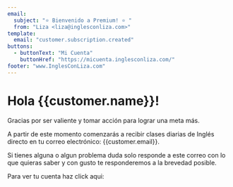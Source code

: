 ```yaml
---
email:
  subject: "⭐️ Bienvenido a Premium! ⭐️ "
  from: "Liza <liza@inglesconliza.com>"
template:
  email: "customer.subscription.created"
buttons:
  - buttonText: "Mi Cuenta"
    buttonHref: "https://micuenta.inglesconliza.com/"
footer: "www.InglesConLiza.com"
---
```

# Hola {{customer.name}}!

Gracias por ser valiente y tomar acción para lograr una meta más.

A partir de este momento comenzarás a recibir clases diarias de Inglés directo en tu correo electrónico: {{customer.email}}.

Si tienes alguna o algun problema duda solo responde a este correo con lo que quieras saber y con gusto te responderemos a la brevedad posible.

Para ver tu cuenta haz click aqui:
